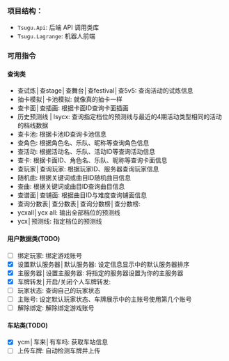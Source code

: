 ﻿### 项目结构：

- `Tsugu.Api`: 后端 API 调用类库
- `Tsugu.Lagrange`: 机器人前端

### 可用指令

#### 查询类

- 查试炼│查stage│查舞台│查festival│查5v5: 查询活动的试炼信息
- 抽卡模拟│卡池模拟: 就像真的抽卡一样
- 查卡面│查插画: 根据卡面ID查询卡面插画
- 历史预测线 | lsycx: 查询指定档位的预测线与最近的4期活动类型相同的活动的档线数据
- 查卡池: 根据卡池ID查询卡池信息
- 查角色: 根据角色名、乐队、昵称等查询角色信息
- 查活动: 根据活动名、乐队、活动ID等查询活动信息
- 查卡: 根据卡面ID、角色名、乐队、昵称等查询卡面信息
- 查玩家│查询玩家: 根据玩家ID、服务器查询玩家信息
- 随机曲: 根据关键词或曲目ID随机曲目信息
- 查曲: 根据关键词或曲目ID查询曲目信息
- 查谱面│查铺面: 根据曲目ID与难度查询铺面信息
- 查询分数表│查分数表│查询分数榜│查分数榜:
- ycxall│ycx all: 输出全部档位的预测线
- ycx│预测线: 指定档位的预测线

#### 用户数据类(TODO)

- [ ] 绑定玩家: 绑定游戏账号
- [x] 设置默认服务器│默认服务器: 设定信息显示中的默认服务器排序
- [x] 主服务器│设置主服务器: 将指定的服务器设置为你的主服务器
- [x] 车牌转发│开启/关闭个人车牌转发:
- [ ] 玩家状态: 查询自己的玩家状态
- [ ] 主账号: 设定默认玩家状态、车牌展示中的主账号使用第几个账号
- [ ] 解除绑定: 解除绑定游戏账号

#### 车站类(TODO)

- [x] ycm│车来│有车吗: 获取车站信息
- [ ] 上传车牌: 自动检测车牌并上传